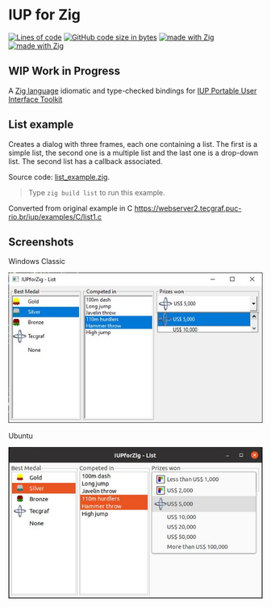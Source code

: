 # IUP for Zig
[![Lines of code](https://img.shields.io/tokei/lines/github/batiati/IUPforZig)]()
[![GitHub code size in bytes](https://img.shields.io/github/languages/code-size/batiati/IUPforZig)]()
[![made with Zig](https://img.shields.io/badge/made%20with%20%E2%9D%A4%20-Zig-orange)]()
[![made with Zig](https://img.shields.io/badge/unlicensed-public%20domain-brightgreen)]()

## WIP Work in Progress

A [Zig language](https://ziglang.org/) idiomatic and type-checked bindings for [IUP Portable User Interface Toolkit](https://webserver2.tecgraf.puc-rio.br/iup/)

## List example

Creates a dialog with three frames, each one containing a list.
The first is a simple list, the second one is a multiple list and the last one is a drop-down list.
The second list has a callback associated.

Source code: [list_example.zig](../src/list_example.zig).

> Type `zig build list` to run this example.

Converted from original example in C
https://webserver2.tecgraf.puc-rio.br/iup/examples/C/list1.c

## Screenshots

Windows Classic

![List Windows](ListWindows.jpg)

Ubuntu

![List Ubuntu](ListUbuntu.jpg)
